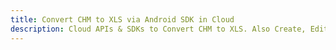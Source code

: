 ---title: Convert CHM to XLS via Android SDK in Clouddescription: Cloud APIs & SDKs to Convert CHM to XLS. Also Create, Edit & Render Microsoft Word & OpenOffice documents in the Cloud.---